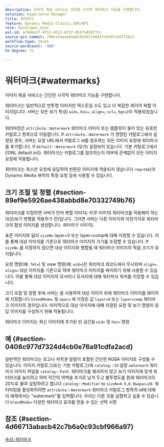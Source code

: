 ```yaml
---
description: 이미지 제공 서비스는 간단한 시각적 워터마크 기능을 구현합니다.
solution: Experience Manager
title: 워터마크
feature: Dynamic Media Classic,SDK/API
role: Developer,User
exl-id: e744be3f-9753-4513-8f37-055fa03077cc
source-git-commit: 790ce3aa4e9aadc019d17e663fc93d7c69772b23
workflow-type: tm+mt
source-wordcount: '460'
ht-degree: 1%

---
```


# 워터마크{#watermarks}

이미지 제공 서비스는 간단한 시각적 워터마크 기능을 구현합니다.

워터마크는 일반적으로 반투명 이미지만 텍스트일 수도 있고 더 복잡한 레이어 복합 이미지입니다. 서버는 모든 보기 특성( `wid=`, `hei=`, `align=`, `scl=`, `bgc=`)이 적용되었습니다.

워터마킹은 `attribute::Watermark` 워터마크 이미지 또는 템플릿이 들어 있는 유효한 카탈로그 항목으로 이동합니다. If `attribute::Watermark` 가 명명된 카탈로그에서 설정된 경우, 서버는 요청 URL에서 카탈로그 id를 참조하는 모든 이미지 요청에 워터마크를 추가합니다. If `default::Watermark` 이(가) 설정되어 있습니다. 기본 카탈로그에서 [!DNL default.ini]). 워터마크는 카탈로그를 참조하는지 여부에 관계없이 모든 이미지 요청에 적용됩니다.

워터마크는 축소판 요청에 응답하여 반환된 이미지에 적용되지 않습니다( `req=tmb`)과 Dynamic Media 뷰어의 특정 요청 등에 사용할 수 있습니다.

## 크기 조절 및 정렬 {#section-89ef9e5926ae438abbd8e70332749b76}

워터마크를 지정하면 서버가 먼저 복합 이미지( *타겟 이미지*) 워터마크를 적용해야 하는 대상(보기 변형을 적용하기 전)입니다. 그러면 서버는 다른 이미지와 마찬가지로 워터마크의 합성 이미지를 생성합니다. *워터마크 이미지*).

표준 이미지와 달리 `sizeN=` layer=0 또는 layer=comp에 대해 지정할 수 있습니다. 이를 통해 대상 이미지를 기준으로 워터마크 이미지의 크기를 조정할 수 있습니다. If `sizeN=` 를 지정하지 않으면 대상 이미지와 병합될 때 워터마크 이미지의 픽셀 크기가 유지됩니다.

요청 명령(예: `fmt=`) 및 view 명령(예: `wid=`)은 워터마크 레코드에서 무시되며 `align=`. `align=` 대상 이미지를 기준으로 하여 워터마크 이미지를 배치하기 위해 사용할 수 있습니다. 이를 통해 대상 이미지의 모서리나 모서리에 대해 워터마크 위치를 지정할 수 있습니다.

크기 조절 및 정렬 후에 서버는 을 사용하여 대상 이미지 위에 워터마크 이미지를 레이어에 지정합니다 `blendMode=` 및 `opac=` 에 지정된 값 `layer=0` 또는 `layer=comp` 워터마크 이미지의 경우입니다. 마지막으로 대상 이미지에 대해 지정된 요청 및 보기 명령이 응답 이미지를 구성하기 위해 적용됩니다.

워터마크 이미지는 회신 이미지에 추가된 빈 공간을 `wid=` 및 `hei=` 명령.

## 예 {#section-0408c977d7324d4cb0e76a91cdfa2acd}

일반적인 워터마크는 로고나 저작권 알림이 포함된 간단한 RGBA 이미지로 구성될 수 있습니다. 이미지 카탈로그(또는 기본 카탈로그)에 `catalog::Id` 설정 `watermark` 워터마크 이미지 파일을 `catalog::Path`. 워터마크를 왜곡하지 않고 보기 이미지에 맞게 워터마크를 늘리려고 하며 약간의 여백을 추가로 남겨 두고 불투명도를 원래 워터마크의 20%로 줄여 설정하려고 합니다 `catalog::Modifier` to `sizeN=0.9,0.9&opac=20`. 워터마킹을 활성화하려면 `attribute::Watermark` 워터마크 카탈로그 항목의 id에 대해 이 예제에서는 &quot;watermark&quot;를 입력합니다. 우리는 다른 것을 실험하고 싶을 수 있습니다 `blendMode=` 다양한 워터마크 효과를 얻을 수 있는 선택 사항

## 참조 {#section-4d66713abacb42c7b6a0c93cbf966a97}

[속성::워터마크](../../../../../is-api/image-catalog/image-serving-api-ref/c-image-catalog-reference/c-attributes-reference/r-watermark.md#reference-942b50acb2dd43a5ae498dc41ea9ac9b)
